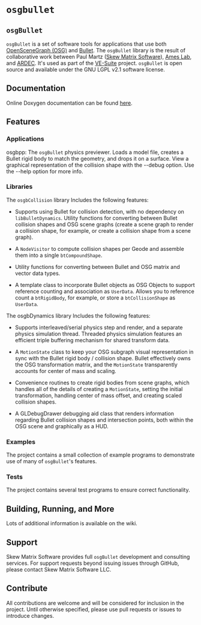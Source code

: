 ``osgbullet``
=========

## ``osgBullet``
``osgBullet`` is a set of software tools for applications that use both [OpenSceneGraph (OSG)](http://www.openscenegraph.org/) and [Bullet](http://code.google.com/p/bullet/). The ``osgBullet`` library is the result of collaborative work between Paul Martz ([Skew Matrix Software](http://www.skew-matrix.com/)), [Ames Lab](http://www.ameslab.gov/), and [ARDEC](http://www.pica.army.mil/PicatinnyPublic/index.asp). It's used as part of the [VE-Suite](http://www.ve-suite.org/) project. ``osgBullet`` is open source and available under the GNU LGPL v2.1 software license.

## Documentation
Online Doxygen documentation can be found [here](http://vesuite.org/external/docs/osgbullet/index.html).

## Features

### Applications
osgbpp: The ``osgBullet`` physics previewer. Loads a model file, creates a Bullet rigid body to match the geometry, and drops it on a surface. View a graphical representation of the collision shape with the --debug option. Use the --help option for more info.

### Libraries
The ``osgbCollision`` library Includes the following features:

* Supports using Bullet for collision detection, with no dependency on ``libBulletDynamics``.
Utility functions for converting between Bullet collision shapes and OSG scene graphs (create a scene graph to render a collision shape, for example, or create a collision shape from a scene graph).

* A ``NodeVisitor`` to compute collision shapes per Geode and assemble them into a single ``btCompoundShape``.

* Utility functions for converting between Bullet and OSG matrix and vector data types.

* A template class to incorporate Bullet objects as OSG Objects to support reference counting and association as ``UserData``. Allows you to reference count a ``btRigidBody``, for example, or store a ``btCollisionShape`` as ``UserData``.

The osgbDynamics library Includes the following features:

* Supports interleaved/serial physics step and render, and a separate physics simulation thread. Threaded physics simulation features an efficient triple buffering mechanism for shared transform data.

* A ``MotionState`` class to keep your OSG subgraph visual representation in sync with the Bullet rigid body / collision shape. Bullet effectively owns the OSG transformation matrix, and the ``MotionState`` transparently accounts for center of mass and scaling.

* Convenience routines to create rigid bodies from scene graphs, which handles all of the details of creating a ``MotionState``, setting the initial transformation, handling center of mass offset, and creating scaled collision shapes.

* A GLDebugDrawer debugging aid class that renders information regarding Bullet collision shapes and intersection points, both within the OSG scene and graphically as a HUD.

### Examples
The project contains a small collection of example programs to demonstrate use of many of ``osgBullet``'s features.

### Tests
The project contains several test programs to ensure correct functionality.

## Building, Running, and More
Lots of additional information is available on the wiki.

## Support
Skew Matrix Software provides full ``osgBullet`` development and consulting services. For support requests beyond issuing issues through GitHub, please contact Skew Matrix Software LLC.

## Contribute
All contributions are welcome and will be considered for inclusion in the project. Until otherwise specified, please use pull requests or issues to introduce changes.